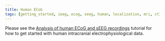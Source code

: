 ```yaml
---
title: Human ECoG
tags: [getting_started, ieeg, ecog, seeg, human, localization, mri, ct]
---
```


Please see the [Analysis of human ECoG and sEEG recordings](/tutorial/human_ecog) tutorial for how to get started with human intracranial electrophysiological data.
